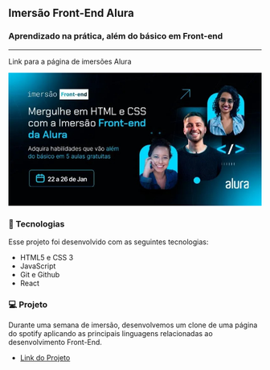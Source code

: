 <h2>Imersão Front-End Alura</h2>
<h3>Aprendizado na prática, além do básico em Front-end</h3>
<hr>

<p><a href="https://cursos.alura.com.br/imersao" target="_blank"></a>Link para a página de imersões Alura</p>

<img src="https://github.com/leandro-pontes/clone-spotify/blob/main/capa-curso.jpg">

<h3>🚀 Tecnologias</h3>
<p>Esse projeto foi desenvolvido com as seguintes tecnologias:</p>

<ul>
  <li>HTML5 e CSS 3</li>
  <li>JavaScript</li>
  <li>Git e Github</li>
  <li>React</li>
</ul>



<h3>💻 Projeto</h3>
<p>Durante uma semana de imersão, desenvolvemos um clone de uma página do spotify aplicando as principais linguagens relacionadas ao desenvolvimento Front-End.</p>

<ul>
  <li><a href="#">Link do Projeto</a></li>
</ul>

